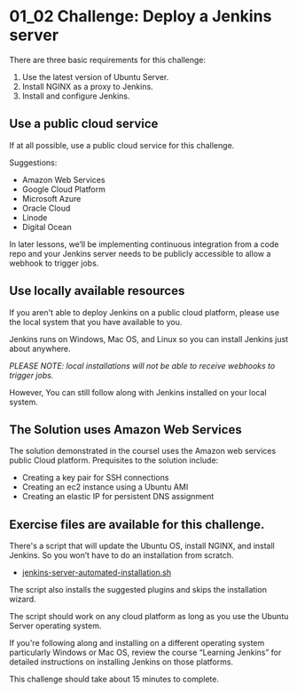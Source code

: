 # 01_02 Challenge: Deploy a Jenkins server
There are three basic requirements for this challenge:

1. Use the latest version of Ubuntu Server.
1. Install NGINX as a proxy to Jenkins.
1. Install and configure Jenkins.

## Use a public cloud service
If at all possible, use a public cloud service for this challenge.

Suggestions:
- Amazon Web Services
- Google Cloud Platform
- Microsoft Azure
- Oracle Cloud
- Linode
- Digital Ocean

In later lessons, we’ll be implementing continuous integration from a code repo and your Jenkins server needs to be publicly accessible to allow a webhook to trigger jobs.

## Use locally available resources
If you aren't able to deploy Jenkins on a public cloud platform, please use the local system that you have available to you.

Jenkins runs on Windows, Mac OS, and Linux so you can install Jenkins just about anywhere.

_*PLEASE NOTE:* local installations will not be able to receive webhooks to trigger jobs._

However, You can still follow along with Jenkins installed on your local system.


## The Solution uses Amazon Web Services
The solution demonstrated in the courseI uses the Amazon web services public Cloud platform. Prequisites to the solution include:

- Creating a key pair for SSH connections
- Creating an ec2 instance using a Ubuntu AMI
- Creating an elastic IP for persistent DNS assignment

## Exercise files are available for this challenge.
There's a script that will update the Ubuntu OS, install NGINX, and install Jenkins. So you won’t have to do an installation from scratch.

- [jenkins-server-automated-installation.sh](jenkins-server-automated-installation.sh)

The script also installs the suggested plugins and skips the installation wizard.

The script should work on any cloud platform as long as you use the Ubuntu Server operating system.

If you're following along and installing on a different operating system particularly Windows or Mac OS, review the course “Learning Jenkins” for detailed instructions on installing Jenkins on those platforms.

This challenge should take about 15 minutes to complete.
